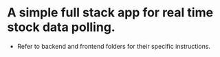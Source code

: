# A simple full stack app for real time stock data polling.

* Refer to backend and frontend folders for their specific instructions.